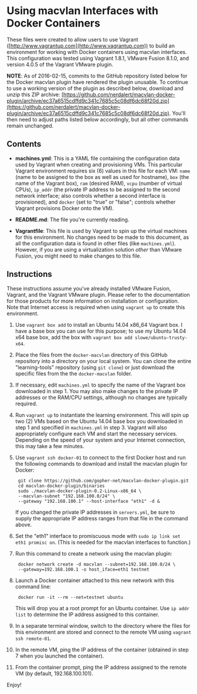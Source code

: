# Using macvlan Interfaces with Docker Containers

These files were created to allow users to use Vagrant ([http://www.vagrantup.com](http://www.vagrantup.com)) to build an environment for working with Docker containers using macvlan interfaces. This configuration was tested using Vagrant 1.8.1, VMware Fusion 8.1.0, and version 4.0.5 of the Vagrant VMware plugin.

**NOTE**: As of 2016-02-15, commits to the GitHub repository listed below for the Docker macvlan plugin have rendered the plugin unusable. To continue to use a working version of the plugin as described below, download and unzip this ZIP archive: [https://github.com/nerdalert/macvlan-docker-plugin/archive/ec37a6515cdffd9c341c7685c5c08df6dc68f20d.zip](https://github.com/nerdalert/macvlan-docker-plugin/archive/ec37a6515cdffd9c341c7685c5c08df6dc68f20d.zip). You'll then need to adjust paths listed below accordingly, but all other commands remain unchanged.

## Contents

* **machines.yml**: This is a YAML file containing the configuration data used by Vagrant when creating and provisioning VMs. This particular Vagrant environment requires six (6) values in this file for each VM: `name` (name to be assigned to the box as well as used for hostname), `box` (the name of the Vagrant box), `ram` (desired RAM), `vcpu` (number of virtual CPUs), `ip_addr` (the private IP address to be assigned to the second network interface; also controls whether a second interface is provisioned), and `docker` (set to "true" or "false"; controls whether Vagrant provisions Docker onto the VM).

* **README.md**: The file you're currently reading.

* **Vagrantfile**: This file is used by Vagrant to spin up the virtual machines for this environment. No changes need to be made to this document, as all the configuration data is found in other files (like `machines.yml`). However, if you are using a virtualization solution _other_ than VMware Fusion, you might need to make changes to this file.

## Instructions

These instructions assume you've already installed VMware Fusion, Vagrant, and the Vagrant VMware plugin. Please refer to the documentation for those products for more information on installation or configuration. Note that Internet access is required when using `vagrant up` to create this environment.

1. Use `vagrant box add` to install an Ubuntu 14.04 x86_64 Vagrant box. I have a base box you can use for this purpose; to use my Ubuntu 14.04 x64 base box, add the box with `vagrant box add slowe/ubuntu-trusty-x64`.

2. Place the files from the `docker-macvlan` directory of this GitHub repository into a directory on your local system. You can clone the entire "learning-tools" repository (using `git clone`) or just download the specific files from the the `docker-macvlan` folder.

3. If necessary, edit `machines.yml` to specify the name of the Vagrant box downloaded in step 1. You may also make changes to the private IP addresses or the RAM/CPU settings, although no changes are typically required.

4. Run `vagrant up` to instantiate the learning environment. This will spin up two (2) VMs based on the Ubuntu 14.04 base box you downloaded in step 1 and specified in `machines.yml` in step 3. Vagrant will also appropriately configure each VM and start the necessary services. Depending on the speed of your system and your Internet connection, this may take a few minutes.

5. Use `vagrant ssh docker-01` to connect to the first Docker host and run the following commands to download and install the macvlan plugin for Docker:

        git clone https://github.com/gopher-net/macvlan-docker-plugin.git
        cd macvlan-docker-plugin/binaries
        sudo ./macvlan-docker-plugin-0.2-Linux-x86_64 \
        --macvlan-subnet "192.168.100.0/24" \
        --gateway "192.168.100.1" --host-interface "eth1" -d &

    If you changed the private IP addresses in `servers.yml`, be sure to supply the appropriate IP address ranges from that file in the command above.

6. Set the "eth1" interface to promiscuous mode with `sudo ip link set eth1 promisc on`. (This is needed for the macvlan interfaces to function.)

7. Run this command to create a network using the macvlan plugin:

        docker network create -d macvlan --subnet=192.168.100.0/24 \
        --gateway=192.168.100.1 -o host_iface=eth1 testnet

8. Launch a Docker container attached to this new network with this command line:

        docker run -it --rm --net=testnet ubuntu

    This will drop you at a root prompt for an Ubuntu container. Use `ip addr list` to determine the IP address assigned to this container.

9. In a separate terminal window, switch to the directory where the files for this environment are stored and connect to the remote VM using `vagrant ssh remote-01`.

10. In the remote VM, ping the IP address of the container (obtained in step 7 when you launched the container).

11. From the container prompt, ping the IP address assigned to the remote VM (by default, 192.168.100.101).

Enjoy!
